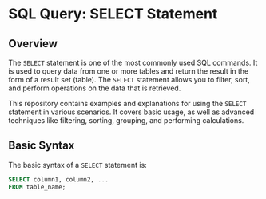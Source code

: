 # SQL Query: SELECT Statement

## Overview

The `SELECT` statement is one of the most commonly used SQL commands. It is used to query data from one or more tables and return the result in the form of a result set (table). The `SELECT` statement allows you to filter, sort, and perform operations on the data that is retrieved.

This repository contains examples and explanations for using the `SELECT` statement in various scenarios. It covers basic usage, as well as advanced techniques like filtering, sorting, grouping, and performing calculations.

## Basic Syntax

The basic syntax of a `SELECT` statement is:

```sql
SELECT column1, column2, ...
FROM table_name;
